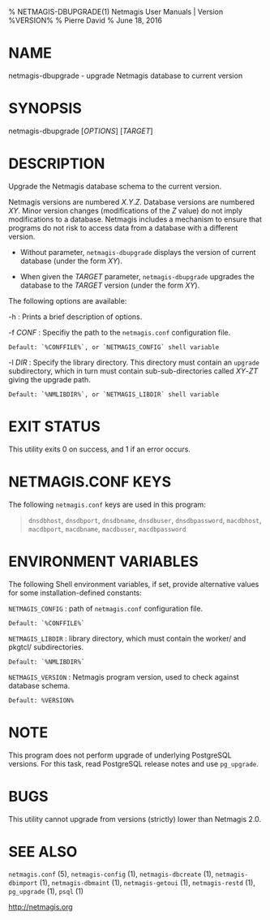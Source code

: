 % NETMAGIS-DBUPGRADE(1) Netmagis User Manuals | Version %VERSION%
% Pierre David
% June 18, 2016

# NAME

netmagis-dbupgrade - upgrade Netmagis database to current version


# SYNOPSIS

netmagis-dbupgrade [*OPTIONS*]  [*TARGET*]


# DESCRIPTION

Upgrade the Netmagis database schema to the current version.

Netmagis versions are numbered *X*.*Y*.*Z*. Database versions are
numbered *XY*. Minor version changes (modifications of the *Z* value)
do not imply modifications to a database.  Netmagis includes a mechanism
to ensure that programs do not risk to access data from a database with
a different version.

  * Without parameter, `netmagis-dbupgrade` displays the version of
    current database (under the form *XY*).

  * When given the *TARGET* parameter, `netmagis-dbupgrade` upgrades
    the database to the *TARGET* version (under the form *XY*).

The following options are available:

-h
  : Prints a brief description of options.

-f *CONF*
  : Specifiy the path to the `netmagis.conf` configuration file.

    Default: `%CONFFILE%`, or `NETMAGIS_CONFIG` shell variable

-l *DIR*
  : Specify the library directory. This directory must contain
    an `upgrade` subdirectory, which in turn must contain
    sub-sub-directories called *XY*-*ZT* giving the upgrade path.

    Default: `%NMLIBDIR%`, or `NETMAGIS_LIBDIR` shell variable


# EXIT STATUS

This utility exits 0 on success, and 1 if an error occurs.


# NETMAGIS.CONF KEYS

The following `netmagis.conf` keys are used in this program:

  > `dnsdbhost`, `dnsdbport`, `dnsdbname`, `dnsdbuser`, `dnsdbpassword`,
  `macdbhost`, `macdbport`, `macdbname`, `macdbuser`, `macdbpassword`


# ENVIRONMENT VARIABLES

The following Shell environment variables, if set, provide
alternative values for some installation-defined constants:

`NETMAGIS_CONFIG`
  : path of `netmagis.conf` configuration file.

    Default: `%CONFFILE%`

`NETMAGIS_LIBDIR`
  : library directory, which must contain the worker/
    and pkgtcl/ subdirectories.
    
    Default: `%NMLIBDIR%`

`NETMAGIS_VERSION`
  : Netmagis program version, used to check against database schema.

    Default: %VERSION%


# NOTE

This program does not perform upgrade of underlying PostgreSQL versions.
For this task, read PostgreSQL release notes and use `pg_upgrade`.


# BUGS

This utility cannot upgrade from versions (strictly) lower than Netmagis
2.0.


# SEE ALSO

`netmagis.conf` (5),
`netmagis-config` (1),
`netmagis-dbcreate` (1),
`netmagis-dbimport` (1),
`netmagis-dbmaint` (1),
`netmagis-getoui` (1),
`netmagis-restd` (1),
`pg_upgrade` (1),
`psql` (1)

<http://netmagis.org>
